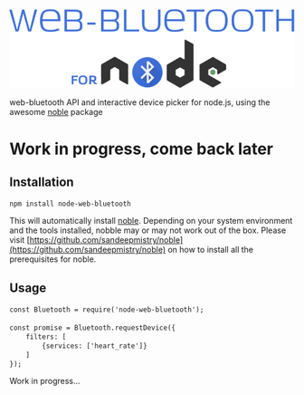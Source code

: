 ![node-web-bluetooth logo](./node-web-bluetooth.png)


web-bluetooth API and interactive device picker for node.js, using the awesome [noble](https://github.com/sandeepmistry/noble) package

# Work in progress, come back later

## Installation

	npm install node-web-bluetooth
	
This will automatically install [noble](https://github.com/sandeepmistry/noble). Depending on your system environment and the tools installed, nobble may or may not work out of the box. Please visit [https://github.com/sandeepmistry/noble](https://github.com/sandeepmistry/noble) on how to install all the prerequisites for noble.

## Usage

	const Bluetooth	= require('node-web-bluetooth');
	
	const promise = Bluetooth.requestDevice({
		filters: [
			{services: ['heart_rate']}
		]
	});
	
Work in progress...



